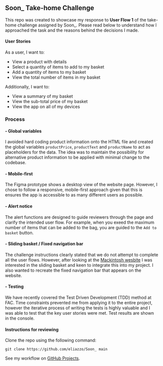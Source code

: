## Soon_ Take-home Challenge

This repo was created to showcase my response to **User Flow 1** of the take-home challenge assigned by Soon_. Please read below to understand how I approached the task and the reasons behind the decisions I made.

#### User Stories

As a user, I want to:
* View a product with details
* Select a quantity of items to add to my basket
* Add a quantity of items to my basket
* View the total number of items in my basket

Additionally, I want to:
* View a summary of my basket
* View the sub-total price of my basket
* View the app on all of my devices

### Process

#### - Global variables
I avoided hard coding product information onto the HTML file and created the global variables ``productPrice``, ``productText`` and ``productName`` to act as placeholders for the data. The idea was to maintain the possibility for alternative product information to be applied with minimal change to the codebase.

#### - Mobile-first
The Figma prototype shows a desktop view of the website page. However, I chose to follow a responsive, mobile-first approach given that this is ensures the app is accessible to as many different users as possible.

#### - Alert notice
The alert functions are designed to guide reviewers through the page and clarify the intended user flow. For example, when you exeed the maximum number of items that can be added to the bag, you are guided to the ``Add to basket`` button.

#### - Sliding basket / Fixed navigation bar
The challenge instructions clearly stated that we do not attempt to complete all the user flows. However, after looking at the [Mackintosh wesbite](https://www.mackintosh.com/ad/shopping/drumming-orange-dry-waxed-cotton-hooded-jacket-gmm-200-15481794) I was interested in the sliding basket and keen to integrate this into my project. I also wanted to recreate the fixed navigation bar that appears on the website.

#### - Testing

We have recently covered the Test Driven Development (TDD) method at FAC. Time constraints prevented me from applying it to the entire project, however the iterative process of writing the tests is highly valuable and I was able to test that the key user stories were met. Test results are shown in the console.

#### Instructions for reviewing

Clone the repo using the following command: 

``git clone https://github.com/eliazzo/Soon_ main``


See my workflow on [GitHub Projects](https://github.com/users/eliazzo/projects/2).


